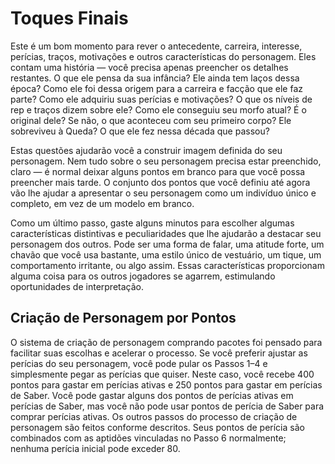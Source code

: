 # Toques Finais

Este é um bom momento para rever o antecedente, carreira, interesse, perícias, traços, motivações e outros características do personagem. Eles contam uma história — você precisa apenas preencher os detalhes restantes. O que ele pensa da sua infância? Ele ainda tem laços dessa época? Como ele foi dessa origem para a carreira e facção que ele faz parte? Como ele adquiriu suas perícias e motivações? O que os níveis de rep e traços dizem sobre ele? Como ele conseguiu seu morfo atual? É o original dele? Se não, o que aconteceu com seu primeiro corpo? Ele sobreviveu à Queda? O que ele fez nessa década que passou?

Estas questões ajudarão você a construir imagem definida do seu personagem. Nem tudo sobre o seu personagem precisa estar preenchido, claro — é normal deixar alguns pontos em branco para que você possa preencher mais tarde. O conjunto dos pontos que você definiu até agora vão lhe ajudar a apresentar o seu personagem como um indivíduo único e completo, em vez de um modelo em branco.

Como um último passo, gaste alguns minutos para escolher algumas características distintivas e peculiaridades que lhe ajudarão a destacar seu personagem dos outros. Pode ser uma forma de falar, uma atitude forte, um chavão que você usa bastante, uma estilo único de vestuário, um tique, um comportamento irritante, ou algo assim. Essas características proporcionam alguma coisa para os outros jogadores se agarrem, estimulando oportunidades de interpretação.

<!-- CLEANED blockquote -->

## Criação de Personagem por Pontos

O sistema de criação de personagem comprando pacotes foi pensado para facilitar suas escolhas e acelerar o processo. Se você preferir ajustar as perícias do seu personagem, você pode pular os Passos 1–4 e simplesmente pegar as perícias que quiser. Neste caso, você recebe 400 pontos para gastar em perícias ativas e 250 pontos para gastar em perícias de Saber. Você pode gastar alguns dos pontos de perícias ativas em perícias de Saber, mas você não pode usar pontos de perícia de Saber para comprar perícias ativas. Os outros passos do processo de criação de personagem são feitos conforme descritos. Seus pontos de perícia são combinados com as aptidões vinculadas no Passo 6 normalmente; nenhuma perícia inicial pode exceder 80.

<!-- CLEANED /blockquote -->
